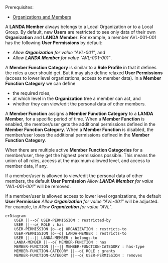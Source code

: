 Prerequisites:

- [Organizations and Members](organizations-and-members.md)

A **LANDA Member** always belongs to a Local Organization or to a Local Group. By default, new **Users** are restricted to see only data of their own **Organization** and **LANDA Member**. For example, a member AVL-001-001 has the following **User Permissions** by default:

- _Allow **Organization** for value "AVL-001"_, and
- _Allow **LANDA Member** for value "AVL-001-001"_.

A **Member Function Category** is similar to a **Role Profile** in that it defines the roles a user should get. But it may also define relaxed **User Permissions** (access to lower level organizations, access to member data). In a **Member Function Category** we can define

- the required roles,
- at which level in the **Organization** tree a member can act, and
- whether they can view/edit the personal data of other members.

A **Member Function** assigns a **Member Function Category** to a **LANDA Member**, for a specific period of time. When a **Member Function** is enabled, the member/user gets the additional permissions defined in the **Member Function Category**. When a **Member Function** is disabled, the member/user loses the additional permissions defined in the **Member Function Category**.

When there are multiple active **Member Function Categories** for a member/user, they get the highest permissions possible. This means the union of all roles, access at the maximum allowed level, and access to member data, if any.

If a member/user is allowed to view/edit the personal data of other members, the default **User Permission** _Allow **LANDA Member** for value "AVL-001-001"_ will be removed.

If a member/user is allowed access to lower level organizations, the default **User Permission** _Allow **Organization** for value "AVL-001"_ will be adjusted. For example, to _Allow **Organization** for value "AVL"_.

```mermaid
erDiagram
    USER ||--o{ USER-PERMISSION : restricted-by
    USER ||--o{ ROLE : has
    USER-PERMISSION |o--o{ ORGANIZATION : restricts-to
    USER-PERMISSION |o--o| LANDA-MEMBER : restricts-to
    USER ||--|| LANDA-MEMBER : belongs-to
    LANDA-MEMBER ||--o{ MEMBER-FUNCTION : has
    MEMBER-FUNCTION ||--|| MEMBER-FUNCTION-CATEGORY : has-type
    MEMBER-FUNCTION-CATEGORY ||--o{ ROLE : grants
    MEMBER-FUNCTION-CATEGORY ||--o{ USER-PERMISSION : removes
```
